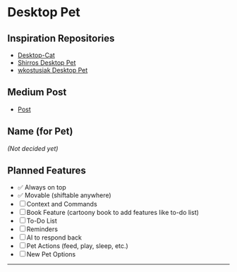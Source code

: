 # Desktop Pet

## Inspiration Repositories

- [Desktop-Cat](https://github.com/1ilit/Desktop-Cat)
- [Shirros Desktop Pet](https://github.com/Shirros/desktop-pet)
- [wkostusiak Desktop Pet](https://github.com/wkostusiak/desktop-pet?tab=readme-ov-file)

## Medium Post

- [Post](https://medium.com/analytics-vidhya/create-your-own-desktop-pet-with-python-5b369be18868)

## Name (for Pet)

*(Not decided yet)*

## Planned Features

- ✅ Always on top
- ✅ Movable (shiftable anywhere)
- ☐ Context and Commands
- ☐ Book Feature (cartoony book to add features like to-do list)
- ☐ To-Do List
- ☐ Reminders
- ☐ AI to respond back
- ☐ Pet Actions (feed, play, sleep, etc.)
- ☐ New Pet Options

---